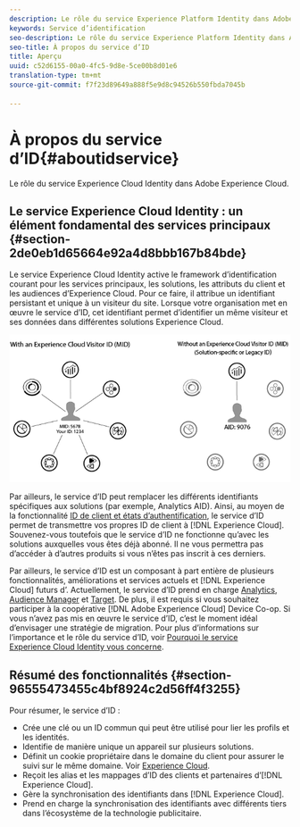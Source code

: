 ```yaml
---
description: Le rôle du service Experience Platform Identity dans Adobe Experience Cloud.
keywords: Service d’identification
seo-description: Le rôle du service Experience Platform Identity dans Adobe Experience Cloud.
seo-title: À propos du service d’ID
title: Aperçu
uuid: c52d6155-00a0-4fc5-9d8e-5ce00b8d01e6
translation-type: tm+mt
source-git-commit: f7f23d89649a888f5e9d8c94526b550fbda7045b

---
```



# À propos du service d’ID{#aboutidservice}

Le rôle du service Experience Cloud Identity dans Adobe Experience Cloud.

<!--
mcvid-functionality.xml
-->

## Le service Experience Cloud Identity : un élément fondamental des services principaux {#section-2de0eb1d65664e92a4d8bbb167b84bde}

Le service Experience Cloud Identity active le framework d’identification courant pour les services principaux, les solutions, les attributs du client et les audiences d’Experience Cloud. Pour ce faire, il attribue un identifiant persistant et unique à un visiteur du site. Lorsque votre organisation met en œuvre le service d’ID, cet identifiant permet d’identifier un même visiteur et ses données dans différentes solutions Experience Cloud.

![](assets/ecid.png)

Par ailleurs, le service d’ID peut remplacer les différents identifiants spécifiques aux solutions (par exemple, Analytics AID). Ainsi, au moyen de la fonctionnalité [ID de client et états d’authentification](../reference/authenticated-state.md), le service d’ID permet de transmettre vos propres ID de client à [!DNL Experience Cloud]. Souvenez-vous toutefois que le service d’ID ne fonctionne qu’avec les solutions auxquelles vous êtes déjà abonné. Il ne vous permettra pas d’accéder à d’autres produits si vous n’êtes pas inscrit à ces derniers.

Par ailleurs, le service d’ID est un composant à part entière de plusieurs fonctionnalités, améliorations et services actuels et [!DNL Experience Cloud] futurs d’. Actuellement, le service d’ID prend en charge [Analytics](http://www.adobe.com/marketing-cloud/web-analytics.html), [Audience Manager](http://www.adobe.com/marketing-cloud/data-management-platform.html) et [Target](http://www.adobe.com/marketing-cloud/testing-targeting.html). De plus, il est requis si vous souhaitez participer à la coopérative [!DNL Adobe Experience Cloud] Device Co-op. Si vous n’avez pas mis en œuvre le service d’ID, c’est le moment idéal d’envisager une stratégie de migration. Pour plus d’informations sur l’importance et le rôle du service d’ID, voir [Pourquoi le service Experience Cloud Identity vous concerne](http://blogs.adobe.com/digitalmarketing/analytics/why-new-adobe-marketing-cloud-id-service-should-be-on-your-radar/).

## Résumé des fonctionnalités {#section-96555473455c4bf8924c2d56ff4f3255}

Pour résumer, le service d’ID :

* Crée une clé ou un ID commun qui peut être utilisé pour lier les profils et les identités.
* Identifie de manière unique un appareil sur plusieurs solutions.
* Définit un cookie propriétaire dans le domaine du client pour assurer le suivi sur le même domaine. Voir [Experience Cloud](../introduction/cookies.md).
* Reçoit les alias et les mappages d’ID des clients et partenaires d’[!DNL Experience Cloud].
* Gère la synchronisation des identifiants dans [!DNL Experience Cloud].
* Prend en charge la synchronisation des identifiants avec différents tiers dans l’écosystème de la technologie publicitaire.
